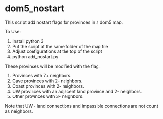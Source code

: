 # dom5_nostart

This script add nostart flags for provinces in a dom5 map.

To Use:
1. Install python 3
2. Put the script at the same folder of the map file
3. Adjust configurations at the top of the script
4. python add_nostart.py

These provinces will be modified with the flag:
1. Provinces with 7+ neighbors.
2. Cave provinces with 2- neighbors.
3. Coast provinces with 2- neighbors.
4. UW provinces with an adjacent land province and 2- neighbors.
5. Other provinces with 3- neighbors.

Note that UW - land connections and impassible connections are not count as neighbors.
